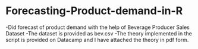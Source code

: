 # Forecasting-Product-demand-in-R

-Did forecast of product demand with the help of Beverage Producer Sales Dataset
-The dataset is provided as bev.csv
-The theory implemented in the script is provided on Datacamp and I have attached the theory in pdf form.
